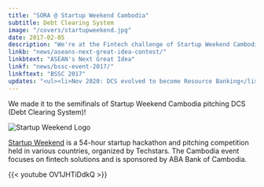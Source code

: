 ```yaml
---
title: "SORA @ Startup Weekend Cambodia"
subtitle: Debt Clearing System
image: "/covers/startupweekend.jpg"
date: 2017-02-05
description: "We're at the Fintech challenge of Startup Weekend Cambodia to pitch our Fintech solution called Debt Clearing System"
linkb: "news/aseans-next-great-idea-contest/"
linkbtext: "ASEAN's Next Great Idea"
linkf: "news/bssc-event-2017/"
linkftext: "BSSC 2017"
updates: "<ul><li>Nov 2020: DCS evolved to become Resource Banking</li><li>Nov 2021: Resource Banking changed into Points banking to avoid any theoretical connection with the fallacious Resource-based economy</li></ul>"
---
```


We made it to the semifinals of Startup Weekend Cambodia pitching DCS (Debt Clearing System)! 

![Startup Weekend Logo](https://sorasystem.sirv.com/logos/startupweekend.png)

[Startup Weekend](http://communities.techstars.com) is a 54-hour startup hackathon and pitching competition held in various countries, organized by Techstars. The Cambodia event focuses on fintech solutions and is sponsored by ABA Bank of Cambodia. 

{{< youtube OV1JHTiDdkQ >}}

